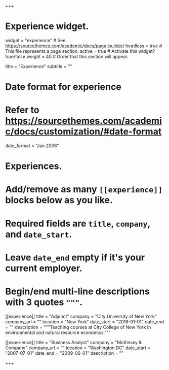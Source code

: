 +++
# Experience widget.
widget = "experience"  # See https://sourcethemes.com/academic/docs/page-builder/
headless = true  # This file represents a page section.
active = true  # Activate this widget? true/false
weight = 40  # Order that this section will appear.

title = "Experience"
subtitle = ""

# Date format for experience
#   Refer to https://sourcethemes.com/academic/docs/customization/#date-format
date_format = "Jan 2006"

# Experiences.
#   Add/remove as many `[[experience]]` blocks below as you like.
#   Required fields are `title`, `company`, and `date_start`.
#   Leave `date_end` empty if it's your current employer.
#   Begin/end multi-line descriptions with 3 quotes `"""`.
[[experience]]
  title = "Adjunct"
  company = "City University of New York"
  company_url = ""
  location = "New York"
  date_start = "2018-01-01"
  date_end = ""
  description = """Teaching courses at City College of New York in environmental and natural resource economics."""

[[experience]]
  title = "Business Analyst"
  company = "McKinsey & Company"
  company_url = ""
  location = "Washington DC"
  date_start = "2007-07-01"
  date_end = "2009-06-01"
  description = ""

+++
